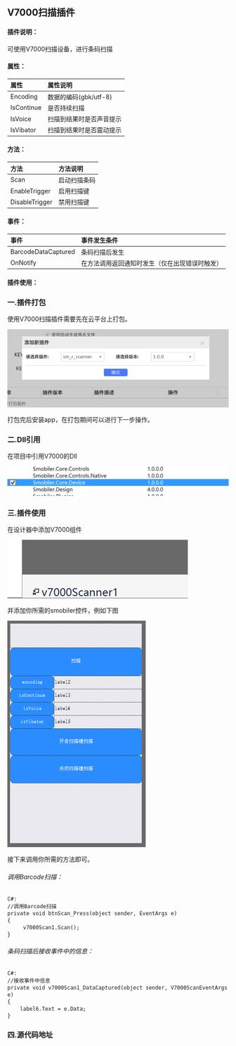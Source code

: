 ## V7000扫描插件
#### 插件说明：
可使用V7000扫描设备，进行条码扫描

#### 属性：
|属性|属性说明|
|:-|:-| 
|Encoding|数据的编码(gbk/utf-8)|
|IsContinue|是否持续扫描|
|IsVoice|扫描到结果时是否声音提示|
|IsVibator|扫描到结果时是否震动提示|

#### 方法：
|方法|方法说明|
|:-|:-| 
|Scan|启动扫描条码|
|EnableTrigger  |启用扫描键|
|DisableTrigger  |禁用扫描键|

#### 事件：
|事件|事件发生条件|
|:-|:-| 
|BarcodeDataCaptured|条码扫描后发生|
|OnNotify|在方法调用返回通知时发生（仅在出现错误时触发）|

#### 插件使用：
### 一.插件打包

使用V7000扫描插件需要先在云平台上打包。

![](images/V7000_1.png)

打包完后安装app，在打包期间可以进行下一步操作。

### 二.Dll引用

在项目中引用V7000的Dll

![](images/V7000_2.png)

### 三.插件使用

在设计器中添加V7000组件

![](images/V7000_3.png)

并添加你所需的smobiler控件，例如下图

![](images/V7000_4.png)

接下来调用你所需的方法即可。

###### 调用Barcode扫描：
    C#:
    //调用Barcode扫描
    private void btnScan_Press(object sender, EventArgs e)
    {
         v7000Scan1.Scan();
    }
###### 条码扫描后接收事件中的信息：
    C#:
    //接收事件中信息
    private void v7000Scan1_DataCaptured(object sender, V7000ScanEventArgs e)
    {
        label6.Text = e.Data;
    }

### 四.源代码地址

